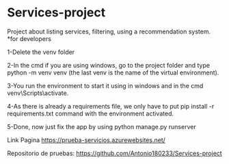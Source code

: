 # Services-project
Project about listing services, filtering, using a recommendation system.
*for developers 

 1-Delete the venv folder
 
 2-In the cmd if you are using windows, go to the project folder and type python -m venv venv (the last venv is the name of the virtual environment).
 
 3-You run the environment to start it using in windows and in the cmd venv\Scripts\activate.
 
 4-As there is already a requirements file, we only have to put pip install -r requirements.txt command with the environment activated.
 
 5-Done, now just fix the app by using python manage.py runserver 

Link Pagina https://prueba-servicios.azurewebsites.net/

Repositorio de pruebas: https://github.com/Antonio180233/Services-project
